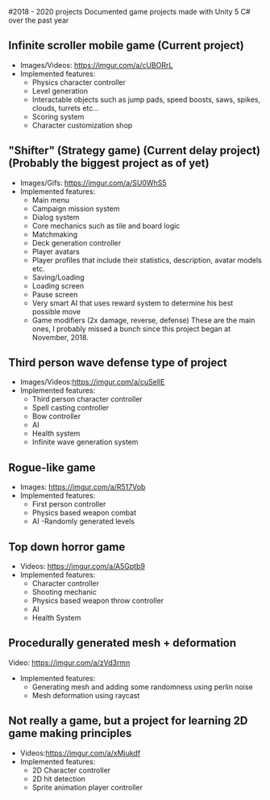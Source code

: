 #2018 - 2020 projects
Documented game projects made with Unity 5 C# over the past year


## Infinite scroller mobile game (Current project)
* Images/Videos: https://imgur.com/a/cUBORrL
* Implemented features:
  - Physics character controller
  - Level generation
  - Interactable objects such as jump pads, speed boosts, saws, spikes, clouds, turrets etc...
  - Scoring system
  - Character customization shop
  
## "Shifter" (Strategy game) (Current delay project) (Probably the biggest project as of yet)
* Images/Gifs: https://imgur.com/a/SU0WhS5
* Implemented features:
  - Main menu
  - Campaign mission system
  - Dialog system
  - Core mechanics such as tile and board logic
  - Matchmaking
  - Deck generation controller
  - Player avatars
  - Player profiles that include their statistics, description, avatar models etc.
  - Saving/Loading
  - Loading screen
  - Pause screen
  - Very smart AI that uses reward system to determine his best possible move
  - Game modifiers (2x damage, reverse, defense)
  These are the main ones, I probably missed a bunch since this project began at November, 2018.
  
## Third person wave defense type of project
* Images/Videos:https://imgur.com/a/cuSellE
* Implemented features:
  - Third person character controller
  - Spell casting controller
  - Bow controller
  - AI
  - Health system
  - Infinite wave generation system

## Rogue-like game
* Images: https://imgur.com/a/R517Vob
* Implemented features:
  - First person controller
  - Physics based weapon combat
  - AI
  -Randomly generated levels



## Top down horror game 
* Videos: https://imgur.com/a/A5Gptb9
* Implemented features:
  - Character controller
  - Shooting mechanic
  - Physics based weapon throw controller
  - AI
  - Health System

## Procedurally generated mesh + deformation
  Video: https://imgur.com/a/zVd3rmn
  * Implemented features:
    - Generating mesh and adding some randomness using perlin noise
    - Mesh deformation using raycast

## Not really a game, but a project for learning 2D game making principles
* Videos:https://imgur.com/a/xMiukdf
* Implemented features:
  - 2D Character controller
  - 2D hit detection
  - Sprite animation player controller


